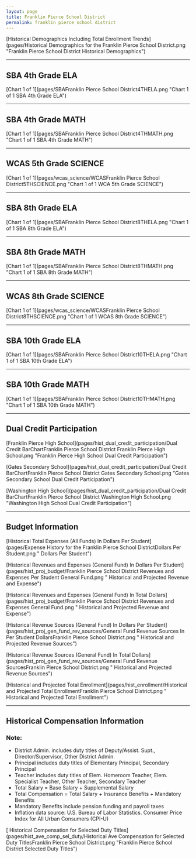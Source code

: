 ```yaml
---
layout: page
title: Franklin Pierce School District
permalink: franklin pierce school district
---
```



[Historical Demographics Including Total Enrollment Trends](pages/Historical Demographics for the Franklin Pierce School District.png "Franklin Pierce School District Historical Demographics")

___

## SBA 4th Grade ELA

[Chart 1 of 1](pages/SBAFranklin Pierce School District4THELA.png "Chart 1 of 1 SBA 4th Grade ELA")


___

## SBA 4th Grade MATH

[Chart 1 of 1](pages/SBAFranklin Pierce School District4THMATH.png "Chart 1 of 1 SBA 4th Grade MATH")


___

## WCAS 5th Grade SCIENCE

[Chart 1 of 1](pages/wcas_science/WCASFranklin Pierce School District5THSCIENCE.png "Chart 1 of 1 WCA 5th Grade SCIENCE")


___

## SBA 8th Grade ELA

[Chart 1 of 1](pages/SBAFranklin Pierce School District8THELA.png "Chart 1 of 1 SBA 8th Grade ELA")


___

## SBA 8th Grade MATH

[Chart 1 of 1](pages/SBAFranklin Pierce School District8THMATH.png "Chart 1 of 1 SBA 8th Grade MATH")


___

## WCAS 8th Grade SCIENCE

[Chart 1 of 1](pages/wcas_science/WCASFranklin Pierce School District8THSCIENCE.png "Chart 1 of 1 WCAS 8th Grade SCIENCE")


___

## SBA 10th Grade ELA

[Chart 1 of 1](pages/SBAFranklin Pierce School District10THELA.png "Chart 1 of 1 SBA 10th Grade ELA")


___

## SBA 10th Grade MATH

[Chart 1 of 1](pages/SBAFranklin Pierce School District10THMATH.png "Chart 1 of 1 SBA 10th Grade MATH")


___

## Dual Credit Participation

[Franklin Pierce High School](pages/hist_dual_credit_participation/Dual Credit BarChartFranklin Pierce School District Franklin Pierce High School.png "Franklin Pierce High School Dual Credit Participation")

[Gates Secondary School](pages/hist_dual_credit_participation/Dual Credit BarChartFranklin Pierce School District Gates Secondary School.png "Gates Secondary School Dual Credit Participation")

[Washington High School](pages/hist_dual_credit_participation/Dual Credit BarChartFranklin Pierce School District Washington High School.png "Washington High School Dual Credit Participation")


___

## Budget Information

[Historical Total Expenses (All Funds) In Dollars Per Student](pages/Expense History for the Franklin Pierce School DistrictDollars Per Student.png " Dollars Per Student")

[Historical Revenues and Expenses (General Fund) In Dollars Per Student](pages/hist_proj_budget/Franklin Pierce School District Revenues and Expenses Per Student General Fund.png " Historical and Projected Revenue and Expense")

[Historical Revenues and Expenses (General Fund) In Total Dollars](pages/hist_proj_budget/Franklin Pierce School District Revenues and Expenses General Fund.png " Historical and Projected Revenue and Expense")

[Historical Revenue Sources (General Fund) In Dollars Per Student](pages/hist_proj_gen_fund_rev_sources/General Fund Revenue Sources In Per Student DollarsFranklin Pierce School District.png " Historical and Projected Revenue Sources")

[Historical Revenue Sources (General Fund) In Total Dollars](pages/hist_proj_gen_fund_rev_sources/General Fund Revenue SourcesFranklin Pierce School District.png " Historical and Projected Revenue Sources")

[Historical and Projected Total Enrollment](pages/hist_enrollment/Historical and Projected Total EnrollmentFranklin Pierce School District.png " Historical and Projected Total Enrollment")


___

## Historical Compensation Information
### Note:
- District Admin. includes duty titles of Deputy/Assist. Supt., Director/Supervisor, Other District Admin.
- Principal includes duty titles of Elementary Principal, Secondary Principal
- Teacher includes duty titles of Elem. Homeroom Teacher, Elem. Specialist Teacher, Other Teacher, Secondary Teacher
- Total Salary = Base Salary + Supplemental Salary
- Total Compensation = Total Salary + Insurance Benefits + Mandatory Benefits
- Mandatory Benefits include pension funding and payroll taxes
- Inflation data source: U.S. Bureau of Labor Statistics. Consumer Price Index for All Urban Consumers (CPI-U)

[ Historical Compensation for Selected Duty Titles](pages/hist_ave_comp_sel_duty/Historical Ave Compensation for Selected Duty TitlesFranklin Pierce School District.png "Franklin Pierce School District Selected Duty Titles")

